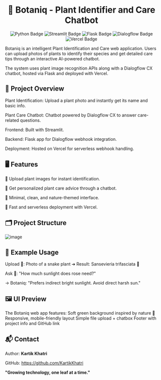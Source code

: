 <h1 align="center">🌿 Botaniq - Plant Identifier and Care Chatbot</h1>
<p align="center"> <img src="https://img.shields.io/badge/Python-3.8%2B-blue?logo=python&logoColor=white" alt="Python Badge" /> <img src="https://img.shields.io/badge/Streamlit-Enabled-brightgreen?logo=streamlit&logoColor=white" alt="Streamlit Badge" /> <img src="https://img.shields.io/badge/Flask-Backend-005571?logo=flask" alt="Flask Badge" /> <img src="https://img.shields.io/badge/Dialogflow-Powered-orange?logo=googlecloud" alt="Dialogflow Badge" /> <img src="https://img.shields.io/badge/Deployed-Vercel-black?logo=vercel" alt="Vercel Badge" /> </p>

Botaniq is an intelligent Plant Identification and Care web application.
Users can upload photos of plants to identify their species and get detailed care tips through an interactive AI-powered chatbot.

The system uses plant image recognition APIs along with a Dialogflow CX chatbot, hosted via Flask and deployed with Vercel.

<h2>🧠 Project Overview</h2>


Plant Identification: Upload a plant photo and instantly get its name and basic info.

Plant Care Chatbot: Chatbot powered by Dialogflow CX to answer care-related questions.

Frontend: Built with Streamlit.

Backend: Flask app for Dialogflow webhook integration.

Deployment: Hosted on Vercel for serverless webhook handling.

<h2>🖥️ Features</h2>


📸 Upload plant images for instant identification.

🤖 Get personalized plant care advice through a chatbot.

🌿 Minimal, clean, and nature-themed interface.

🚀 Fast and serverless deployment with Vercel.

<h2>🗂️ Project Structure</h2>


![image](https://github.com/user-attachments/assets/ccb0082b-9173-4677-ac2a-f75498c7fb34)


<h2>🧪 Example Usage</h2>

Upload 📸: Photo of a snake plant ➔ Result: Sansevieria trifasciata 🌿

Ask 🤖:
"How much sunlight does rose need?"

→ Botaniq: "Prefers indirect bright sunlight. Avoid direct harsh sun."

<h2>🖼️ UI Preview</h2>

The Botaniq web app features:
Soft green background inspired by nature 🌱
Responsive, mobile-friendly layout
Simple file upload + chatbox
Footer with project info and GitHub link


<h2>📬 Contact</h2>

Author: **Kartik Khatri**

GitHub: https://github.com/KartikKhatri

**"Growing technology, one leaf at a time."**

